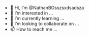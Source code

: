 - 👋 Hi, I’m @NathanBOsszsxdsadsza
- 👀 I’m interested in ...
- 🌱 I’m currently learning ...
- 💞️ I’m looking to collaborate on ...
- 📫 How to reach me ...

<!---
NathanBOsszsxdsadsza/NathanBOsszsxdsadsza is a ✨ special ✨ repository because its `README.md` (this file) appears on your GitHub profile.
You can click the Preview link to take a look at your changes.
--->
